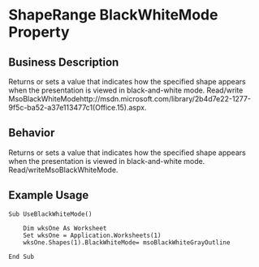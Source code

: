 # ShapeRange BlackWhiteMode Property

## Business Description
Returns or sets a value that indicates how the specified shape appears when the presentation is viewed in black-and-white mode. Read/write MsoBlackWhiteModehttp://msdn.microsoft.com/library/2b4d7e22-1277-9f5c-ba52-a37e113477c1(Office.15).aspx.

## Behavior
Returns or sets a value that indicates how the specified shape appears when the presentation is viewed in black-and-white mode. Read/writeMsoBlackWhiteMode.

## Example Usage
```vba
Sub UseBlackWhiteMode() 
 
    Dim wksOne As Worksheet 
    Set wksOne = Application.Worksheets(1) 
    wksOne.Shapes(1).BlackWhiteMode= msoBlackWhiteGrayOutline 
 
End Sub
```